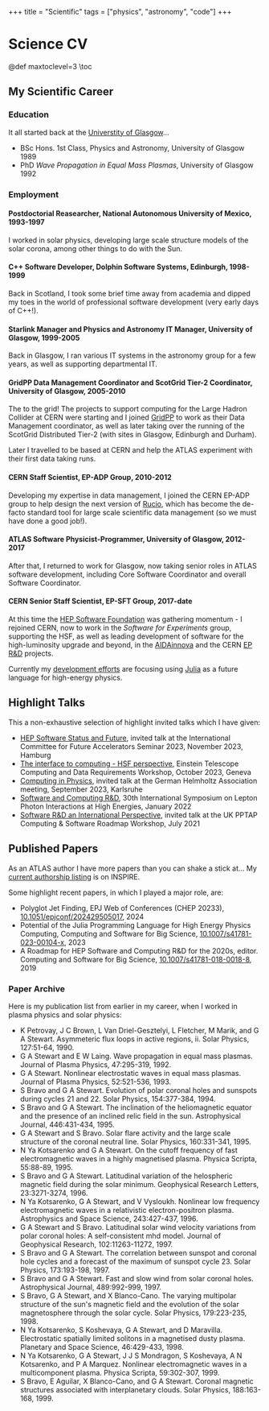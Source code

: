 +++
title = "Scientific"
tags = ["physics", "astronomy", "code"]
+++

# Science CV

@def maxtoclevel=3
\toc

## My Scientific Career

### Education

It all started back at the [Universtity of Glasgow](https://gla.ac.uk)...

- BSc Hons. 1st Class, Physics and Astronomy, University of Glasgow 1989
- PhD *Wave Propagation in Equal Mass Plasmas*, University of Glasgow 1992

### Employment

#### Postdoctorial Reasearcher, National Autonomous University of Mexico, 1993-1997

I worked in solar physics, developing large scale structure models of the solar
corona, among other things to do with the Sun.

#### C++ Software Developer, Dolphin Software Systems, Edinburgh, 1998-1999

Back in Scotland, I took some brief time away from academia and dipped my toes
in the world of professional software development (very early days of C++!).

#### Starlink Manager and Physics and Astronomy IT Manager, University of Glasgow, 1999-2005

Back in Glasgow, I ran various IT systems in the astronomy group for a few
years, as well as supporting departmental IT.

#### GridPP Data Management Coordinator and ScotGrid Tier-2 Coordinator, University of Glasgow, 2005-2010

The to the grid! The projects to support computing for the Large Hadron Collider
at CERN were starting and I joined [GridPP](https://www.gridpp.ac.uk) to work as
their Data Management coordinator, as well as later taking over the running of
the ScotGrid Distributed Tier-2 (with sites in Glasgow, Edinburgh and Durham).

Later I travelled to be based at CERN and help the ATLAS experiment with their
first data taking runs.

#### CERN Staff Scientist, EP-ADP Group, 2010-2012

Developing my expertise in data management, I joined the CERN EP-ADP group to
help design the next version of [Rucio](https://rucio.cern.ch), which has become
the de-facto standard tool for large scale scientific data management (so we
must have done a good job!).

#### ATLAS Software Physicist-Programmer, University of Glasgow, 2012-2017

After that, I returned to work for Glasgow, now taking senior roles in ATLAS
software development, including Core Software Coordinator and overall Software
Coordinator.

#### CERN Senior Staff Scientist, EP-SFT Group, 2017-date

At this time the [HEP Software Foundation](https://hepsoftwarefoundation.org)
was gathering momentum - I rejoined CERN, now to work in the *Software for
Experiments* group, supporting the HSF, as well as leading development of
software for the high-luminosity upgrade and beyond, in the
[AIDAinnova](https://aidainnova.web.cern.ch) and the CERN [EP
R&D](https://ep-rnd.web.cern.ch) projects.

Currently my [development efforts](/julia) are focusing using
[Julia](https://julialang.org) as a future language for high-energy physics.

## Highlight Talks

This a non-exhaustive selection of highlight invited talks which I have given:

- [HEP Software Status and Future](https://indico.desy.de/event/38293/contributions/152220/), invited talk at the International Committee for Future Accelerators Seminar 2023, November 2023, Hamburg
- [The interface to computing - HSF perspective](https://indico.ego-gw.it/event/590/contributions/5602/attachments/3074/5475/et-workshop-software.pdf), Einstein Telescope Computing and Data Requirements Workshop, October 2023, Geneva
- [Computing in Physics](https://indico.scc.kit.edu/event/3476/contributions/14452/), invited talk at the German Helmholtz Association meeting, September 2023, Karlsruhe
- [Software and Computing R&D](https://indico.cern.ch/event/949705/contributions/4575453/), 30th International Symposium on Lepton Photon Interactions at High Energies, January 2022
- [Software R&D an International Perspective](https://indico.stfc.ac.uk/event/331/#27-sc-rd-an-international-pers), invited talk at the UK PPTAP Computing & Software Roadmap Workshop, July 2021

## Published Papers

As an ATLAS author I have more papers than you can shake a stick at... My [current authorship listing](https://inspirehep.net/authors/1071083) is on INSPIRE.

Some highlight recent papers, in which I played a major role, are:

- Polyglot Jet Finding, EPJ Web of Conferences (CHEP 20233), [10.1051/epjconf/202429505017](https://doi.org/10.1051/epjconf/202429505017), 2024
- Potential of the Julia Programming Language for High Energy Physics Computing, Computing and Software for Big Science, [10.1007/s41781-023-00104-x](https://doi.org/10.1007/s41781-023-00104-x), 2023
- A Roadmap for HEP Software and Computing R&D for the 2020s, editor. Computing and Software for Big Science, [10.1007/s41781-018-0018-8](https://doi.org/10.1007/s41781-018-0018-8), 2019

### Paper Archive

Here is my publication list from earlier in my career, when I worked in plasma physics and solar physics:

- K Petrovay, J C Brown, L Van Driel-Gesztelyi, L Fletcher, M Marik, and G A Stewart. Asymmeteric flux loops in active regions, ii. Solar Physics, 127:51-64, 1990.
- G A Stewart and E W Laing. Wave propagation in equal mass plasmas. Journal of Plasma Physics, 47:295-319, 1992.
- G A Stewart. Nonlinear electrostatic waves in equal mass plasmas. Journal of Plasma Physics, 52:521-536, 1993.
- S Bravo and G A Stewart. Evolution of polar coronal holes and sunspots during cycles 21 and 22. Solar Physics, 154:377-384, 1994.
- S Bravo and G A Stewart. The inclination of the heliomagnetic equator and the presence of an inclined relic field in the sun. Astrophysical Journal, 446:431-434, 1995.
- G A Stewart and S Bravo. Solar flare activity and the large scale structure of the coronal neutral line. Solar Physics, 160:331-341, 1995.
- N Ya Kotsarenko and G A Stewart. On the cutoff frequency of fast electromagnetic waves in a highly magnetised plasma. Physica Scripta, 55:88-89, 1995.
- S Bravo and G A Stewart. Latitudinal variation of the helospheric magnetic field during the solar minimum. Geophysical Research Letters, 23:3271-3274, 1996.
- N Ya Kotsarenko, G A Stewart, and V Vysloukh. Nonlinear low frequency electromagnetic waves in a relativistic electron-positron plasma. Astrophysics and Space Science, 243:427-437, 1996.
- G A Stewart and S Bravo. Latitudinal solar wind velocity variations from polar coronal holes: A self-consistent mhd model. Journal of Geophysical Research, 102:11263-11272, 1997.
- S Bravo and G A Stewart. The correlation between sunspot and coronal hole cycles and a forecast of the maximum of sunspot cycle 23. Solar Physics, 173:193-198, 1997.
- S Bravo and G A Stewart. Fast and slow wind from solar coronal holes. Astrophysical Journal, 489:992-999, 1997.
- S Bravo, G A Stewart, and X Blanco-Cano. The varying multipolar structure of the sun's magnetic field and the evolution of the solar magnetosphere through the solar cycle. Solar Physics, 179:223-235, 1998.
- N Ya Kotsarenko, S Koshevaya, G A Stewart, and D Maravilla. Electrostatic spatially limited solitons in a magnetised dusty plasma. Planetary and Space Science, 46:429-433, 1998.
- N Ya Kotsarenko, G A Stewart, J J S Mondragon, S Koshevaya, A N Kotsarenko, and P A Marquez. Nonlinear electromagnetic waves in a multicomponent plasma. Physica Scripta, 59:302-307, 1999.
- S Bravo, E Aguilar, X Blanco-Cano, and G A Stewart. Coronal magnetic structures associated with interplanetary clouds. Solar Physics, 188:163-168, 1999.
